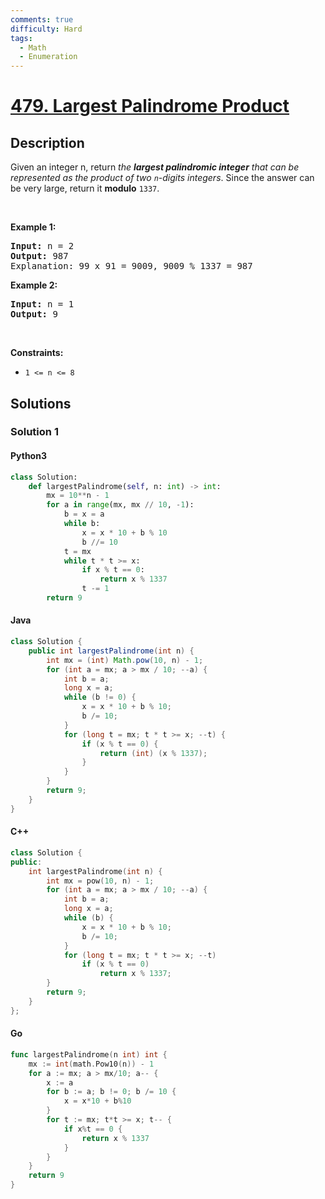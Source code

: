 ```yaml
---
comments: true
difficulty: Hard
tags:
  - Math
  - Enumeration
---
```


<!-- problem:start -->

# [479. Largest Palindrome Product](https://leetcode.com/problems/largest-palindrome-product)

## Description

<!-- description:start -->

<p>Given an integer n, return <em>the <strong>largest palindromic integer</strong> that can be represented as the product of two <code>n</code>-digits integers</em>. Since the answer can be very large, return it <strong>modulo</strong> <code>1337</code>.</p>

<p>&nbsp;</p>
<p><strong class="example">Example 1:</strong></p>

<pre>
<strong>Input:</strong> n = 2
<strong>Output:</strong> 987
Explanation: 99 x 91 = 9009, 9009 % 1337 = 987
</pre>

<p><strong class="example">Example 2:</strong></p>

<pre>
<strong>Input:</strong> n = 1
<strong>Output:</strong> 9
</pre>

<p>&nbsp;</p>
<p><strong>Constraints:</strong></p>

<ul>
	<li><code>1 &lt;= n &lt;= 8</code></li>
</ul>

<!-- description:end -->

## Solutions

<!-- solution:start -->

### Solution 1

<!-- tabs:start -->

#### Python3

```python
class Solution:
    def largestPalindrome(self, n: int) -> int:
        mx = 10**n - 1
        for a in range(mx, mx // 10, -1):
            b = x = a
            while b:
                x = x * 10 + b % 10
                b //= 10
            t = mx
            while t * t >= x:
                if x % t == 0:
                    return x % 1337
                t -= 1
        return 9
```

#### Java

```java
class Solution {
    public int largestPalindrome(int n) {
        int mx = (int) Math.pow(10, n) - 1;
        for (int a = mx; a > mx / 10; --a) {
            int b = a;
            long x = a;
            while (b != 0) {
                x = x * 10 + b % 10;
                b /= 10;
            }
            for (long t = mx; t * t >= x; --t) {
                if (x % t == 0) {
                    return (int) (x % 1337);
                }
            }
        }
        return 9;
    }
}
```

#### C++

```cpp
class Solution {
public:
    int largestPalindrome(int n) {
        int mx = pow(10, n) - 1;
        for (int a = mx; a > mx / 10; --a) {
            int b = a;
            long x = a;
            while (b) {
                x = x * 10 + b % 10;
                b /= 10;
            }
            for (long t = mx; t * t >= x; --t)
                if (x % t == 0)
                    return x % 1337;
        }
        return 9;
    }
};
```

#### Go

```go
func largestPalindrome(n int) int {
	mx := int(math.Pow10(n)) - 1
	for a := mx; a > mx/10; a-- {
		x := a
		for b := a; b != 0; b /= 10 {
			x = x*10 + b%10
		}
		for t := mx; t*t >= x; t-- {
			if x%t == 0 {
				return x % 1337
			}
		}
	}
	return 9
}
```

<!-- tabs:end -->

<!-- solution:end -->

<!-- problem:end -->
